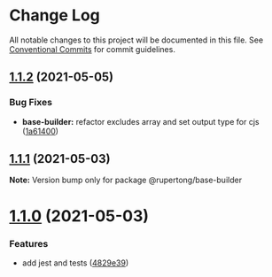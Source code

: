 # Change Log

All notable changes to this project will be documented in this file.
See [Conventional Commits](https://conventionalcommits.org) for commit guidelines.

## [1.1.2](https://github.com/rupert-ong/monorepo-components/compare/@rupertong/base-builder@1.1.1...@rupertong/base-builder@1.1.2) (2021-05-05)

### Bug Fixes

- **base-builder:** refactor excludes array and set output type for cjs ([1a61400](https://github.com/rupert-ong/monorepo-components/commit/1a61400e3f00c0dc47bfecfed1a4ca6b4d3d89e5))

## [1.1.1](https://github.com/rupert-ong/monorepo-components/compare/@rupertong/base-builder@1.1.0...@rupertong/base-builder@1.1.1) (2021-05-03)

**Note:** Version bump only for package @rupertong/base-builder

# [1.1.0](https://github.com/rupert-ong/monorepo-components/compare/@rupertong/base-builder@1.0.2...@rupertong/base-builder@1.1.0) (2021-05-03)

### Features

- add jest and tests ([4829e39](https://github.com/rupert-ong/monorepo-components/commit/4829e393b49825b2ee08b60853434cffce0f5284))
